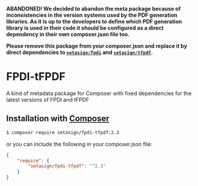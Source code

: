 **ABANDONED! We decided to abandon the meta package because of inconsistencies in the version systems used by the PDF generation libraries. As it is up to the developers to define which PDF generation library is used in their code it should be configured as a direct dependency in their own composer.json file too.**

**Please remove this package from your composer.json and replace it by direct dependencies to [`setasign/fpdi`](https://packagist.org/packages/setasign/fpdi) and [`setasign/tfpdf`](https://packagist.org/packages/setasign/tfpdf).**

# FPDI-tFPDF
A kind of metadata package for Composer with fixed dependencies for the latest versions of FPDI and tFPDF

## Installation with [Composer](https://packagist.org/packages/setasign/fpdi-tfpdf)

```bash
$ composer require setasign/fpdi-tfpdf:2.3
```

or you can include the following in your composer.json file:

```json
{
    "require": {
        "setasign/fpdi-tfpdf": "^2.3"
    }
}
```
